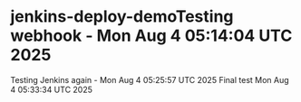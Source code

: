 # jenkins-deploy-demoTesting webhook - Mon Aug  4 05:14:04 UTC 2025
Testing Jenkins again - Mon Aug  4 05:25:57 UTC 2025
Final test Mon Aug  4 05:33:34 UTC 2025
